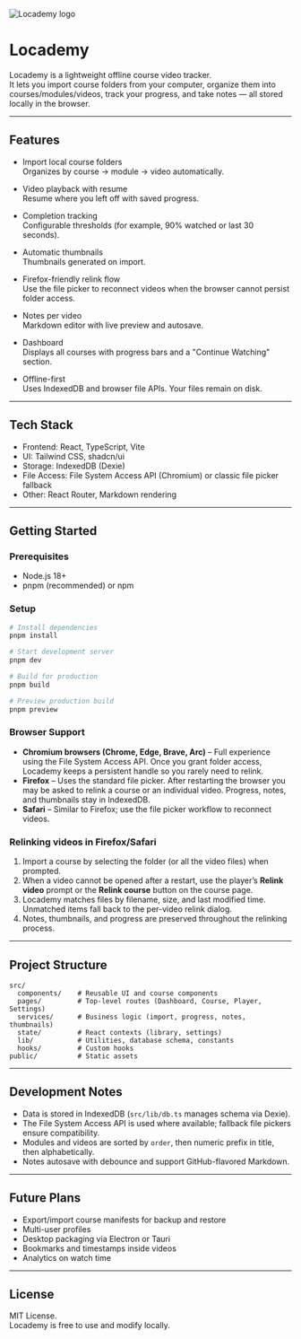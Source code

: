 ![Locademy logo](./public/logo.avif)

# Locademy

Locademy is a lightweight offline course video tracker.  
It lets you import course folders from your computer, organize them into courses/modules/videos, track your progress, and take notes — all stored locally in the browser.

---

## Features

- Import local course folders  
  Organizes by course → module → video automatically.

- Video playback with resume  
  Resume where you left off with saved progress.

- Completion tracking  
  Configurable thresholds (for example, 90% watched or last 30 seconds).

- Automatic thumbnails  
  Thumbnails generated on import.

- Firefox-friendly relink flow  
  Use the file picker to reconnect videos when the browser cannot persist folder access.

- Notes per video  
  Markdown editor with live preview and autosave.

- Dashboard  
  Displays all courses with progress bars and a "Continue Watching" section.

- Offline-first  
  Uses IndexedDB and browser file APIs. Your files remain on disk.

---

## Tech Stack

- Frontend: React, TypeScript, Vite
- UI: Tailwind CSS, shadcn/ui
- Storage: IndexedDB (Dexie)
- File Access: File System Access API (Chromium) or classic file picker fallback
- Other: React Router, Markdown rendering

---

## Getting Started

### Prerequisites

- Node.js 18+
- pnpm (recommended) or npm

### Setup

```bash
# Install dependencies
pnpm install

# Start development server
pnpm dev

# Build for production
pnpm build

# Preview production build
pnpm preview
```

### Browser Support

- **Chromium browsers (Chrome, Edge, Brave, Arc)** – Full experience using the File System Access API. Once you grant folder access, Locademy keeps a persistent handle so you rarely need to relink.
- **Firefox** – Uses the standard file picker. After restarting the browser you may be asked to relink a course or an individual video. Progress, notes, and thumbnails stay in IndexedDB.
- **Safari** – Similar to Firefox; use the file picker workflow to reconnect videos.

### Relinking videos in Firefox/Safari

1. Import a course by selecting the folder (or all the video files) when prompted.
2. When a video cannot be opened after a restart, use the player’s **Relink video** prompt or the **Relink course** button on the course page.
3. Locademy matches files by filename, size, and last modified time. Unmatched items fall back to the per-video relink dialog.
4. Notes, thumbnails, and progress are preserved throughout the relinking process.

---

## Project Structure

```
src/
  components/    # Reusable UI and course components
  pages/         # Top-level routes (Dashboard, Course, Player, Settings)
  services/      # Business logic (import, progress, notes, thumbnails)
  state/         # React contexts (library, settings)
  lib/           # Utilities, database schema, constants
  hooks/         # Custom hooks
public/          # Static assets
```

---

## Development Notes

- Data is stored in IndexedDB (`src/lib/db.ts` manages schema via Dexie).
- The File System Access API is used where available; fallback file pickers ensure compatibility.
- Modules and videos are sorted by `order`, then numeric prefix in title, then alphabetically.
- Notes autosave with debounce and support GitHub-flavored Markdown.

---

## Future Plans

- Export/import course manifests for backup and restore
- Multi-user profiles
- Desktop packaging via Electron or Tauri
- Bookmarks and timestamps inside videos
- Analytics on watch time

---

## License

MIT License.  
Locademy is free to use and modify locally.
